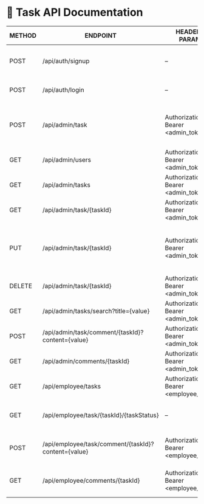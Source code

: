 # 📘 Task API Documentation

| METHOD | ENDPOINT | HEADERS / PARAMS | BODY | FUNCTION |
|--------|----------|------------------|------|----------|
| POST | /api/auth/signup | – | `{ "name": "tonystark", "email": "tonystark@gmail.com", "password": "P@ssword" }` | Register a new user |
| POST | /api/auth/login | – | `{ "email": "admin@test.com", "password": "admin" }` | Login and receive JWT |
| POST | /api/admin/task | Authorization: Bearer <admin_token> | `{ "employeeId": 1, "title": "Task Title", "description": "Task Description", "dueDate": "2025-06-17", "priority": "MEDIUM" }` | Assign task to employee |
| GET | /api/admin/users | Authorization: Bearer <admin_token> | – | Get all employees |
| GET | /api/admin/tasks | Authorization: Bearer <admin_token> | – | Get all tasks |
| GET | /api/admin/task/{taskId} | Authorization: Bearer <admin_token> | – | Get task by ID |
| PUT | /api/admin/task/{taskId} | Authorization: Bearer <admin_token> | `{ "employeeId": 2, "title": "Updated Title", "description": "Updated Description", "dueDate": "2025-06-20", "priority": "HIGH", "taskStatus": "INPROGRESS" }` | Update task by ID |
| DELETE | /api/admin/task/{taskId} | Authorization: Bearer <admin_token> | – | Delete task by ID |
| GET | /api/admin/tasks/search?title={value} | Authorization: Bearer <admin_token> | – | Search tasks by title |
| POST | /api/admin/task/comment/{taskId}?content={value} | Authorization: Bearer <admin_token> | – | Add comment to task |
| GET | /api/admin/comments/{taskId} | Authorization: Bearer <admin_token> | – | Get task comments |
| GET | /api/employee/tasks | Authorization: Bearer <employee_token> | – | Get current user tasks |
| GET | /api/employee/task/{taskId}/{taskStatus} | – | – | Update task status by employee |
| POST | /api/employee/task/comment/{taskId}?content={value} | Authorization: Bearer <employee_token> | – | Add comment by employee |
| GET | /api/employee/comments/{taskId} | Authorization: Bearer <employee_token> | – | Get employee task comments |
